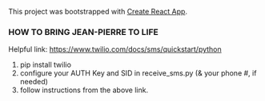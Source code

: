 This project was bootstrapped with [Create React App](https://github.com/facebook/create-react-app).

### HOW TO BRING JEAN-PIERRE TO LIFE

Helpful link: https://www.twilio.com/docs/sms/quickstart/python

1. pip install twilio
2. configure your AUTH Key and SID in receive_sms.py (& your phone #, if needed)
3. follow instructions from the above link.

